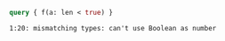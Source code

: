 ```graphql
query { f(a: len < true) }
```

```
1:20: mismatching types: can't use Boolean as number
```